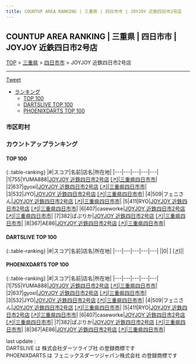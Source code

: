 ```yaml
---
title: COUNTUP AREA RANKING | 三重県 | 四日市市 | JOYJOY 近鉄四日市2号店
---
```

## COUNTUP AREA RANKING | 三重県 | 四日市市 | JOYJOY 近鉄四日市2号店

[TOP](/darts/rank/) > [三重県](/darts/rank/三重県/) > [四日市市](/darts/rank/三重県/四日市市/) > JOYJOY 近鉄四日市2号店

___

<a href="https://twitter.com/share?ref_src=twsrc%5Etfw" data-text="COUNTUP AREA RANKING | 三重県四日市市JOYJOY 近鉄四日市2号店" class="twitter-share-button" data-hashtags="DARTSLIVE,PHOENIXDARTS,darts,ダーツ" data-show-count="false">Tweet</a>

* [ランキング](#カウントアップランキング)
    * [TOP 100](#top-100)
    * [DARTSLIVE TOP 100](#dartslive-top-100)
    * [PHOENIXDARTS TOP 100](#phoenixdarts-top-100)

### 市区町村

<ul>

</ul>

### カウントアップランキング

#### TOP 100



{:.table-ranking}
|#|スコア|名前|店名|所在地|
|---|---|---|---|---|
|1|755|<span class="rank-name-pd">YUMA888</span>|<a href="/darts/rank/shops/87942.html">JOYJOY 近鉄四日市2号店</a> <a href="https://vs.phoenixdarts.com/jp/shop/shopDetailInfo/s_87942?s_seq=87942">[↗]</a>|<a href="/darts/rank/三重県/四日市市">三重県四日市市</a>|
|2|637|<span class="rank-name-pd">gyoxi</span>|<a href="/darts/rank/shops/87942.html">JOYJOY 近鉄四日市2号店</a> <a href="https://vs.phoenixdarts.com/jp/shop/shopDetailInfo/s_87942?s_seq=87942">[↗]</a>|<a href="/darts/rank/三重県/四日市市">三重県四日市市</a>|
|3|532|<span class="rank-name-pd">JYO</span>|<a href="/darts/rank/shops/87942.html">JOYJOY 近鉄四日市2号店</a> <a href="https://vs.phoenixdarts.com/jp/shop/shopDetailInfo/s_87942?s_seq=87942">[↗]</a>|<a href="/darts/rank/三重県/四日市市">三重県四日市市</a>|
|4|509|<span class="rank-name-pd">フェニさん</span>|<a href="/darts/rank/shops/87942.html">JOYJOY 近鉄四日市2号店</a> <a href="https://vs.phoenixdarts.com/jp/shop/shopDetailInfo/s_87942?s_seq=87942">[↗]</a>|<a href="/darts/rank/三重県/四日市市">三重県四日市市</a>|
|5|411|<span class="rank-name-pd">RYO</span>|<a href="/darts/rank/shops/87942.html">JOYJOY 近鉄四日市2号店</a> <a href="https://vs.phoenixdarts.com/jp/shop/shopDetailInfo/s_87942?s_seq=87942">[↗]</a>|<a href="/darts/rank/三重県/四日市市">三重県四日市市</a>|
|6|407|<span class="rank-name-pd">caseworke</span>|<a href="/darts/rank/shops/87942.html">JOYJOY 近鉄四日市2号店</a> <a href="https://vs.phoenixdarts.com/jp/shop/shopDetailInfo/s_87942?s_seq=87942">[↗]</a>|<a href="/darts/rank/三重県/四日市市">三重県四日市市</a>|
|7|382|<span class="rank-name-pd">ぱぷりか</span>|<a href="/darts/rank/shops/87942.html">JOYJOY 近鉄四日市2号店</a> <a href="https://vs.phoenixdarts.com/jp/shop/shopDetailInfo/s_87942?s_seq=87942">[↗]</a>|<a href="/darts/rank/三重県/四日市市">三重県四日市市</a>|
|8|367|<span class="rank-name-pd">AE86</span>|<a href="/darts/rank/shops/87942.html">JOYJOY 近鉄四日市2号店</a> <a href="https://vs.phoenixdarts.com/jp/shop/shopDetailInfo/s_87942?s_seq=87942">[↗]</a>|<a href="/darts/rank/三重県/四日市市">三重県四日市市</a>|


#### DARTSLIVE TOP 100



{:.table-ranking}
|#|スコア|名前|店名|所在地|
|---|---|---|---|---|
||0|<span class="rank-name-dl"> </span>|<a href="/darts/rank/shops/.html"></a> <a href="">[↗]</a>|<a href="/darts/rank//"></a>|


#### PHOENIXDARTS TOP 100



{:.table-ranking}
|#|スコア|名前|店名|所在地|
|---|---|---|---|---|
|1|755|<span class="rank-name-pd">YUMA888</span>|<a href="/darts/rank/shops/87942.html">JOYJOY 近鉄四日市2号店</a> <a href="https://vs.phoenixdarts.com/jp/shop/shopDetailInfo/s_87942?s_seq=87942">[↗]</a>|<a href="/darts/rank/三重県/四日市市">三重県四日市市</a>|
|2|637|<span class="rank-name-pd">gyoxi</span>|<a href="/darts/rank/shops/87942.html">JOYJOY 近鉄四日市2号店</a> <a href="https://vs.phoenixdarts.com/jp/shop/shopDetailInfo/s_87942?s_seq=87942">[↗]</a>|<a href="/darts/rank/三重県/四日市市">三重県四日市市</a>|
|3|532|<span class="rank-name-pd">JYO</span>|<a href="/darts/rank/shops/87942.html">JOYJOY 近鉄四日市2号店</a> <a href="https://vs.phoenixdarts.com/jp/shop/shopDetailInfo/s_87942?s_seq=87942">[↗]</a>|<a href="/darts/rank/三重県/四日市市">三重県四日市市</a>|
|4|509|<span class="rank-name-pd">フェニさん</span>|<a href="/darts/rank/shops/87942.html">JOYJOY 近鉄四日市2号店</a> <a href="https://vs.phoenixdarts.com/jp/shop/shopDetailInfo/s_87942?s_seq=87942">[↗]</a>|<a href="/darts/rank/三重県/四日市市">三重県四日市市</a>|
|5|411|<span class="rank-name-pd">RYO</span>|<a href="/darts/rank/shops/87942.html">JOYJOY 近鉄四日市2号店</a> <a href="https://vs.phoenixdarts.com/jp/shop/shopDetailInfo/s_87942?s_seq=87942">[↗]</a>|<a href="/darts/rank/三重県/四日市市">三重県四日市市</a>|
|6|407|<span class="rank-name-pd">caseworke</span>|<a href="/darts/rank/shops/87942.html">JOYJOY 近鉄四日市2号店</a> <a href="https://vs.phoenixdarts.com/jp/shop/shopDetailInfo/s_87942?s_seq=87942">[↗]</a>|<a href="/darts/rank/三重県/四日市市">三重県四日市市</a>|
|7|382|<span class="rank-name-pd">ぱぷりか</span>|<a href="/darts/rank/shops/87942.html">JOYJOY 近鉄四日市2号店</a> <a href="https://vs.phoenixdarts.com/jp/shop/shopDetailInfo/s_87942?s_seq=87942">[↗]</a>|<a href="/darts/rank/三重県/四日市市">三重県四日市市</a>|
|8|367|<span class="rank-name-pd">AE86</span>|<a href="/darts/rank/shops/87942.html">JOYJOY 近鉄四日市2号店</a> <a href="https://vs.phoenixdarts.com/jp/shop/shopDetailInfo/s_87942?s_seq=87942">[↗]</a>|<a href="/darts/rank/三重県/四日市市">三重県四日市市</a>|


<div class="footer border-top border-gray-light mt-5 pt-3 text-right text-gray">
    last update : <span style="font-weight: italic" id="foot_last_modified"></span><br />
    DARTSLIVE は 株式会社ダーツライブ社 の登録商標です<br />
    PHOENIXDARTS は フェニックスダーツジャパン株式会社 の登録商標です<br />
</div>

<script src="https://cdnjs.cloudflare.com/ajax/libs/jquery.tablesorter/2.31.3/js/jquery.tablesorter.min.js" integrity="sha512-qzgd5cYSZcosqpzpn7zF2ZId8f/8CHmFKZ8j7mU4OUXTNRd5g+ZHBPsgKEwoqxCtdQvExE5LprwwPAgoicguNg==" crossorigin="anonymous" referrerpolicy="no-referrer"></script>
<link rel="stylesheet" href="https://cdnjs.cloudflare.com/ajax/libs/jquery.tablesorter/2.31.3/css/theme.default.min.css" integrity="sha512-wghhOJkjQX0Lh3NSWvNKeZ0ZpNn+SPVXX1Qyc9OCaogADktxrBiBdKGDoqVUOyhStvMBmJQ8ZdMHiR3wuEq8+w==" crossorigin="anonymous" referrerpolicy="no-referrer" />
<script>
$(function() {
    $(".table-ranking").tablesorter({sortList:[[0, 0]]});
    $("#foot_last_modified").text(formatDate(new Date(document.lastModified), 'yyyy-MM-dd HH:mm:ss'));
});
</script>

<script async src="https://platform.twitter.com/widgets.js" charset="utf-8"></script>